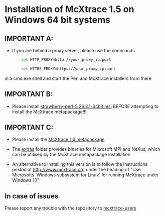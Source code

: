 # Installation of McXtrace 1.5 on Windows 64 bit systems


## IMPORTANT A:
* If you are behind a proxy server, please use the commands
	```bash
		set HTTP_PROXY=http://your_proxy_ip:port
	```
	```bash
		set HTTPS_PROXY=https://your_proxy_ip:port
	```
in a cmd.exe shell and start the Perl and McXtrace installers from there
	
##  IMPORTANT B:
* Please install [strawberry-perl-5.26.3.1-64bit.msi](http://download.mcxtrace.org/current/windows/strawberry-perl-5.26.3.1-64bit.msi)
BEFORE  attempting to install the McXtrace metapackage!!!

## IMPORTANT C:
* Please install the [McXtrace 1.6 metapackage](http://download.mcxtrace.org/current/windows/McXtrace-Metapackage-1.6-win64.exe)

* The [extras](http://download.mcxtrace.org/current/windows/extras)
  folder provides binaries for Microsoft MPI and NeXus, which can be utilised by the McXtrace metapackage installation

* An alternative to installing this version is to follow the instructions
posted at http://www.mcxtrace.org under the heading of
"Use Microsofts 'Windows subsystem for Linux' for running McXtrace 
under Windows 10"

## In case of issues
Please report any trouble with the repository to [mcxtrace-users](mailto:mcxtrace-users@mcxtrace.org)

